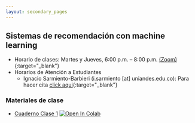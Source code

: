 ```yaml
---
layout: secondary_pages
---
```


## Sistemas de recomendación con machine learning


- Horario de clases: Martes y Jueves, 6:00 p.m. – 8:00 p.m. [(Zoom)](){:target="_blank"}
- Horarios de Atención a Estudiantes
	- Ignacio Sarmiento-Barbieri (i.sarmiento [at] uniandes.edu.co): Para hacer cita [click aqui](https://calendly.com/i-sarmiento/horarios-atencion-estudiantes){:target="_blank"}



### Materiales de clase


- [Cuaderno Clase 1](https://github.com/ignaciomsarmiento/RecomSystemsLectures/blob/main/L01_Intro_Sistemas_Recomendac/L01_Intro_Sistemas_Recomendac.ipynb) [![Open In Colab](https://colab.research.google.com/assets/colab-badge.svg)](https://colab.research.google.com/github/ignaciomsarmiento/RecomSystemsLectures/blob/main/L01_Intro_Sistemas_Recomendac/L01_Intro_Sistemas_Recomendac.ipynb)


 
	

